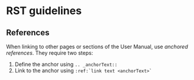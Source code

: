 # RST guidelines

## References

When linking to other pages or sections of the User Manual, use *anchored references*. They require two steps:

1. Define the anchor using `.. _anchorText::`
2. Link to the anchor using `` :ref:`link text <anchorText>` ``
